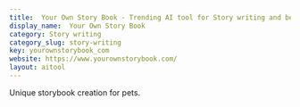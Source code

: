 ```yaml
---
title:  Your Own Story Book - Trending AI tool for Story writing and best alternatives
display_name:  Your Own Story Book
category: Story writing
category_slug: story-writing
key: yourownstorybook_com
website: https://www.yourownstorybook.com/
layout: aitool
---
```


Unique storybook creation for pets.
